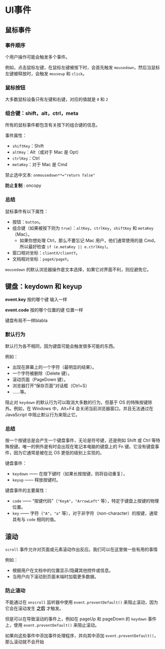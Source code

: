 # UI事件

## 鼠标事件

### 事件顺序

个用户操作可能会触发多个事件。

例如，点击鼠标左键，在鼠标左键被按下时，会首先触发 `mousedown`，然后当鼠标左键被释放时，会触发 `mouseup` 和 `click`。

### 鼠标按钮

大多数鼠标设备只有左键和右键，对应的值就是 `0` 和 `2`

### 组合键：shift，alt，ctrl，meta

所有的鼠标事件都包含有关按下的组合键的信息。

事件属性：

- `shiftKey`：Shift
- `altKey`：Alt（或对于 Mac 是 Opt）
- `ctrlKey`：Ctrl
- `metaKey`：对于 Mac 是 Cmd

禁止选中文本: `onmousedown**="return false"`

**防止复制** : oncopy

### 总结

鼠标事件有以下属性：

- 按钮：`button`。
- 组合键（如果被按下则为 `true`）：`altKey`，`ctrlKey`，`shiftKey` 和 `metaKey`（Mac）。
  - 如果你想处理 Ctrl，那么不要忘记 Mac 用户，他们通常使用的是 Cmd，所以最好检查 `if (e.metaKey || e.ctrlKey)`。
- 窗口相对坐标：`clientX/clientY`。
- 文档相对坐标：`pageX/pageY`。

`mousedown` 的默认浏览器操作是文本选择，如果它对界面不利，则应避免它。

## 键盘：keydown 和 keyup

**event.key** 按的哪个键    输入一样

**event.code** 按的哪个位置的键      位置一样

键盘布局不一样blabla

### 默认行为

默认行为各不相同，因为键盘可能会触发很多可能的东西。

例如：

- 出现在屏幕上的一个字符（最明显的结果）。
- 一个字符被删除（Delete 键）。
- 滚动页面（PageDown 键）。
- 浏览器打开“保存页面”对话框（Ctrl+S）
- ……等。

阻止对 `keydown` 的默认行为可以取消大多数的行为，但基于 OS 的特殊按键除外。例如，在 Windows 中，Alt+F4 会关闭当前浏览器窗口。并且无法通过在 JavaScript 中阻止默认行为来阻止它。

### 总结

按一个按键总是会产生一个键盘事件，无论是符号键，还是例如 Shift 或 Ctrl 等特殊按键。唯一的例外是有时会出现在笔记本电脑的键盘上的 Fn 键。它没有键盘事件，因为它通常是被在比 OS 更低的级别上实现的。

键盘事件：

- `keydown` —— 在按下键时（如果长按按键，则将自动重复），
- `keyup` —— 释放按键时。

键盘事件的主要属性：

- `code` —— “按键代码”（`"KeyA"`，`"ArrowLeft"` 等），特定于键盘上按键的物理位置。
- `key` —— 字符（`"A"`，`"a"` 等），对于非字符（non-character）的按键，通常具有与 `code` 相同的值。

## 滚动

`scroll` 事件允许对页面或元素滚动作出反应。我们可以在这里做一些有用的事情

例如：

- 根据用户在文档中的位置显示/隐藏其他控件或信息。
- 当用户向下滚动到页面末端时加载更多数据。

### 防止滚动

不能通过在 `onscroll` 监听器中使用 `event.preventDefault()` 来阻止滚动，因为它会在滚动发生 **之后** 才触发。

但是可以在导致滚动的事件上，例如在 pageUp 和 pageDown 的 `keydown` 事件上，使用 `event.preventDefault()` 来阻止滚动。

如果向这些事件中添加事件处理程序，并向其中添加 `event.preventDefault()`，那么滚动就不会开始